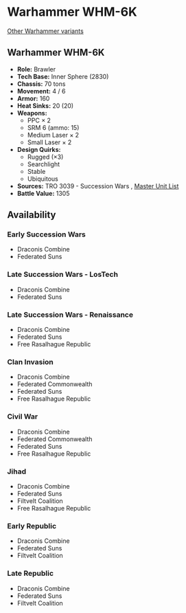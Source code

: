 # Warhammer WHM-6K 

[Other Warhammer variants](../warhammer.md) 

## Warhammer WHM-6K 

- **Role:** Brawler 
- **Tech Base:** Inner Sphere (2830) 
- **Chassis:** 70 tons 
- **Movement:** 4 / 6 
- **Armor:** 160 
- **Heat Sinks:** 20 (20) 
- **Weapons:** 
  - PPC × 2 
  - SRM 6 (ammo: 15) 
  - Medium Laser × 2 
  - Small Laser × 2 
- **Design Quirks:** 
  - Rugged (×3) 
  - Searchlight 
  - Stable 
  - Ubiquitous 
- **Sources:** TRO 3039 - Succession Wars , [Master Unit List](http://masterunitlist.info/Unit/Details/3486) 
- **Battle Value:** 1305 

## Availability 

### Early Succession Wars 

- Draconis Combine 
- Federated Suns 

### Late Succession Wars - LosTech 

- Draconis Combine 
- Federated Suns 

### Late Succession Wars - Renaissance 

- Draconis Combine 
- Federated Suns 
- Free Rasalhague Republic 

### Clan Invasion 

- Draconis Combine 
- Federated Commonwealth 
- Federated Suns 
- Free Rasalhague Republic 

### Civil War 

- Draconis Combine 
- Federated Commonwealth 
- Federated Suns 
- Free Rasalhague Republic 

### Jihad 

- Draconis Combine 
- Federated Suns 
- Filtvelt Coalition 
- Free Rasalhague Republic 

### Early Republic 

- Draconis Combine 
- Federated Suns 
- Filtvelt Coalition 

### Late Republic 

- Draconis Combine 
- Federated Suns 
- Filtvelt Coalition 

